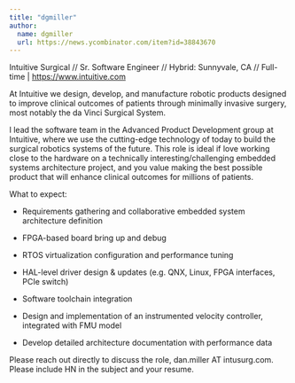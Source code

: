 ```yaml
---
title: "dgmiller"
author:
  name: dgmiller
  url: https://news.ycombinator.com/item?id=38843670
---
```

Intuitive Surgical &#x2F;&#x2F; Sr. Software Engineer &#x2F;&#x2F; Hybrid: Sunnyvale, CA &#x2F;&#x2F; Full-time | <a href="https:&#x2F;&#x2F;www.intuitive.com" rel="nofollow">https:&#x2F;&#x2F;www.intuitive.com</a>

At Intuitive we design, develop, and manufacture robotic products designed to improve clinical outcomes of patients through minimally invasive surgery, most notably the da Vinci Surgical System.

I lead the software team in the Advanced Product Development group at Intuitive, where we use the cutting-edge technology of today to build the surgical robotics systems of the future. This role is ideal if love working close to the hardware on a technically interesting&#x2F;challenging embedded systems architecture project, and you value making the best possible product that will enhance clinical outcomes for millions of patients.

What to expect:

- Requirements gathering and collaborative embedded system architecture definition

- FPGA-based board bring up and debug

- RTOS virtualization configuration and performance tuning

- HAL-level driver design &amp; updates (e.g. QNX, Linux, FPGA interfaces, PCIe switch)

- Software toolchain integration

- Design and implementation of an instrumented velocity controller, integrated with FMU model

- Develop detailed architecture documentation with performance data

Please reach out directly to discuss the role, dan.miller AT intusurg.com. Please include HN in the subject and your resume.
